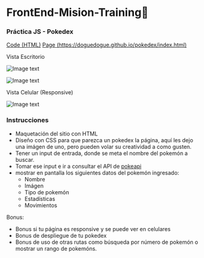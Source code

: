 # FrontEnd-Mision-Training🚀

### Práctica JS - Pokedex

[Code (HTML)](https://github.com/doguedogue/pokedex) [Page (https://doguedogue.github.io/pokedex/index.html)](https://doguedogue.github.io/pokedex/index.html)

Vista Escritorio

![Image text](./pics/escritorio.png)

![Image text](./pics/escritorio2.png)

Vista Celular (Responsive)

![Image text](./pics/mobile.jpeg)

### Instrucciones

* Maquetación del sitio con HTML
* Diseño con CSS para que parezca un pokedex la página, aquí les dejo una imágen de uno, pero pueden volar su creatividad a como gusten.
* Tener un input de entrada, donde se meta el nombre del pokemón a buscar.
* Tomar ese input e ir a consultar el API de [pokeapi](https://pokeapi.co/)
* mostrar en pantalla los siguientes datos del pokemón ingresado:
  * Nombre
  * Imágen
  * Tipo de pokemón
  * Estadísticas
  * Movimientos

Bonus:

* Bonus si tu página es responsive y se puede ver en celulares
* Bonus de despliegue de tu pokedex
* Bonus de uso de otras rutas como búsqueda por número de pokemón o mostrar un rango de pokemóns.
